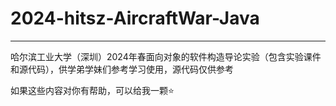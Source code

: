 # 2024-hitsz-AircraftWar-Java

---

哈尔滨工业大学（深圳）2024年春面向对象的软件构造导论实验（包含实验课件和源代码），供学弟学妹们参考学习使用，源代码仅供参考

如果这些内容对你有帮助，可以给我一颗⭐
